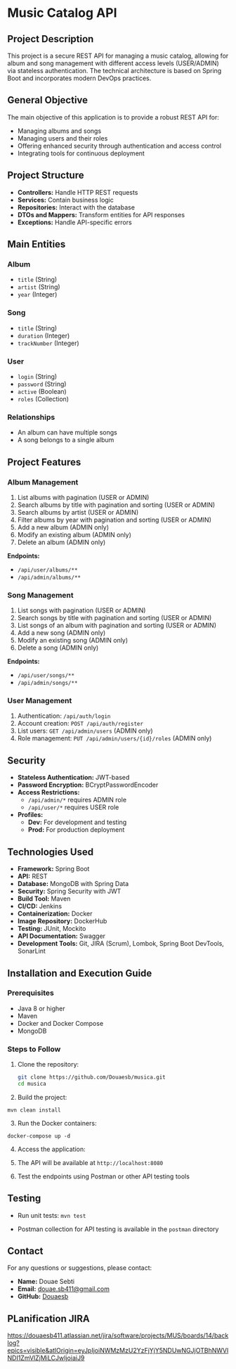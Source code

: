 # Music Catalog API

## Project Description
This project is a secure REST API for managing a music catalog, allowing for album and song management with different access levels (USER/ADMIN) via stateless authentication. The technical architecture is based on Spring Boot and incorporates modern DevOps practices.

## General Objective
The main objective of this application is to provide a robust REST API for:
- Managing albums and songs
- Managing users and their roles
- Offering enhanced security through authentication and access control
- Integrating tools for continuous deployment

## Project Structure
- **Controllers:** Handle HTTP REST requests
- **Services:** Contain business logic
- **Repositories:** Interact with the database
- **DTOs and Mappers:** Transform entities for API responses
- **Exceptions:** Handle API-specific errors

## Main Entities
### Album
- `title` (String)
- `artist` (String)
- `year` (Integer)

### Song
- `title` (String)
- `duration` (Integer)
- `trackNumber` (Integer)

### User
- `login` (String)
- `password` (String)
- `active` (Boolean)
- `roles` (Collection)

### Relationships
- An album can have multiple songs
- A song belongs to a single album

## Project Features
### Album Management
1. List albums with pagination (USER or ADMIN)
2. Search albums by title with pagination and sorting (USER or ADMIN)
3. Search albums by artist (USER or ADMIN)
4. Filter albums by year with pagination and sorting (USER or ADMIN)
5. Add a new album (ADMIN only)
6. Modify an existing album (ADMIN only)
7. Delete an album (ADMIN only)

**Endpoints:**
- `/api/user/albums/**`
- `/api/admin/albums/**`

### Song Management
1. List songs with pagination (USER or ADMIN)
2. Search songs by title with pagination and sorting (USER or ADMIN)
3. List songs of an album with pagination and sorting (USER or ADMIN)
4. Add a new song (ADMIN only)
5. Modify an existing song (ADMIN only)
6. Delete a song (ADMIN only)

**Endpoints:**
- `/api/user/songs/**`
- `/api/admin/songs/**`

### User Management
1. Authentication: `/api/auth/login`
2. Account creation: `POST /api/auth/register`
3. List users: `GET /api/admin/users` (ADMIN only)
4. Role management: `PUT /api/admin/users/{id}/roles` (ADMIN only)

## Security
- **Stateless Authentication:** JWT-based
- **Password Encryption:** BCryptPasswordEncoder
- **Access Restrictions:**
    - `/api/admin/*` requires ADMIN role
    - `/api/user/*` requires USER role
- **Profiles:**
    - **Dev:** For development and testing
    - **Prod:** For production deployment

## Technologies Used
- **Framework:** Spring Boot
- **API:** REST
- **Database:** MongoDB with Spring Data
- **Security:** Spring Security with JWT
- **Build Tool:** Maven
- **CI/CD:** Jenkins
- **Containerization:** Docker
- **Image Repository:** DockerHub
- **Testing:** JUnit, Mockito
- **API Documentation:** Swagger
- **Development Tools:** Git, JIRA (Scrum), Lombok, Spring Boot DevTools, SonarLint

## Installation and Execution Guide

### Prerequisites
- Java 8 or higher
- Maven
- Docker and Docker Compose
- MongoDB

### Steps to Follow
1. Clone the repository:
   ```bash
   git clone https://github.com/Douaesb/musica.git
   cd musica

2. Build the project:

```shellscript
mvn clean install
```


3. Run the Docker containers:

```shellscript
docker-compose up -d
```


4. Access the application:

1. The API will be available at `http://localhost:8080`
2. Test the endpoints using Postman or other API testing tools


## Testing

- Run unit tests: `mvn test`

- Postman collection for API testing is available in the `postman` directory


## Contact

For any questions or suggestions, please contact:

- **Name:** Douae Sebti
- **Email:** [douae.sb411@gmail.com](mailto:douae.sb411@gmail.com)
- **GitHub:** [Douaesb](https://github.com/Douaesb)

## PLanification JIRA
https://douaesb411.atlassian.net/jira/software/projects/MUS/boards/14/backlog?epics=visible&atlOrigin=eyJpIjoiNWMzMzU2YzFjYjY5NDUwNGJjOTBhNWVlNDI1ZmVlZjMiLCJwIjoiaiJ9